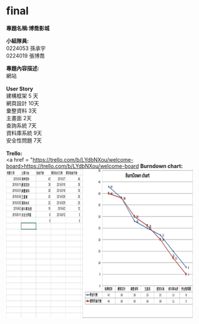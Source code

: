 # final

<b>專題名稱:博喬影城</b>

<b>小組隊員:</b><br>
0224053 孫承宇<br>
0224019 張博喬<br>


<b>專題內容描述:</b><br>
網站<br><br>
<b>User Story</b><br>
建構框架 5 天<br>
網頁設計 10天<br>
彙整資料 3天<br>
主畫面 2天<br>
查詢系統 7天<br>
資料庫系統 9天<br>
安全性問題 7天<br>
<br>
<b>Trello:</b><br>
<a href = "https://trello.com/b/LYdbNXou/welcome-board>https://trello.com/b/LYdbNXou/welcome-board</a>
<b>Burndown chart:</b><br>
<img src = "/burn.jpg" width = 1000 height = 400>
